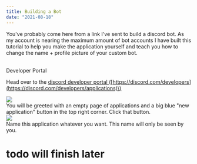 ```yaml
---
title: Building a Bot
date: "2021-08-18"
---
```


You've probably come here from a link I've sent to build a discord bot. As my account is nearing the maximum amount of bot accounts I have built this tutorial to help you make the application yourself and teach you how to change the name + profile picture of your custom bot.

<br>
<div class="text-3xl"> Developer Portal </div>

Head over to the <a href="https://discord.com/developers/applications" target="_blank"> discord developer portal </a>
\([https://discord.com/developers](https://discord.com/developers/applications)\)

![](https://squid.gay/XSISFQie.png)
<br>
You will be greeted with an empty page of applications and a big blue "new application" button in the top right corner. Click that button.
<br>
![](https://squid.gay/2FZf5DwQ.png)
<br>
Name this application whatever you want. This name will only be seen by you.

# todo will finish later